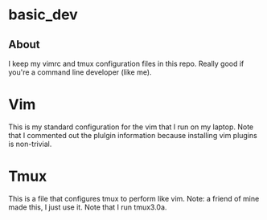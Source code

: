 # basic_dev
## About
I keep my vimrc and tmux configuration files in this repo. Really good if you're a command line developer (like me).

Vim
======
This is my standard configuration for the vim that I run on my laptop. Note that I commented out the plulgin information
because installing vim plugins is non-trivial.

Tmux
======
This is a file that configures tmux to perform like vim. Note: a friend of mine made this, I just use it.
Note that I run tmux3.0a.


